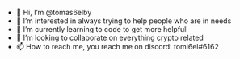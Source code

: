 - 👋 Hi, I’m @tomas6elby
- 👀 I’m interested in always trying to help people who are in needs
- 🌱 I’m currently learning to code to get more helpfull
- 💞️ I’m looking to collaborate on everything crypto related
- 📫 How to reach me, you reach me on discord: tomi6el#6162

<!---
tomas6elby/tomas6elby is a ✨ special ✨ repository because its `README.md` (this file) appears on your GitHub profile.
You can click the Preview link to take a look at your changes.
--->
